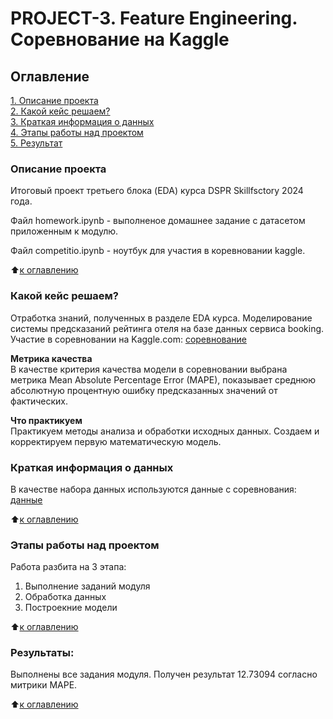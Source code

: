 # PROJECT-3. Feature Engineering. Соревнование на Kaggle

## Оглавление   
[1. Описание проекта](#оглавление)  
[2. Какой кейс решаем?](#какой-кейс-решаем)  
[3. Краткая информация о данных](#краткая-информация-о-данных)  
[4. Этапы работы над проектом](#этапы-работы-над-проектом)  
[5. Результат](#результаты)    

### Описание проекта    
Итоговый проект третьего блока (EDA) курса DSPR Skillfsctory 2024 года.

Файл homework.ipynb - выполненое домашнее задание с датасетом приложенным к модулю.

Файл competitio.ipynb - ноутбук для участия в коревновании kaggle.

:arrow_up:[к оглавлению](#оглавление)


### Какой кейс решаем?    
Отработка знаний, полученных в разделе EDA курса. Моделирование системы предсказаний рейтинга отеля на базе данных сервиса booking. 
Участие в соревновании на Kaggle.com: [соревнование](https://www.kaggle.com/competitions/sf-booking  "Booking reviews")

**Метрика качества**     
В качестве критерия качества модели в соревновании выбрана метрика Mean Absolute Percentage Error (MAPE), показывает среднюю абсолютную процентную ошибку предсказанных значений от фактических.

**Что практикуем**     
Практикуем методы анализа и обработки исходных данных. Создаем и корректируем первую математическую модель.


### Краткая информация о данных
В качестве набора данных используются данные с соревнования: [данные](https://www.kaggle.com/competitions/sf-booking  "Data")

:arrow_up:[к оглавлению](#оглавление)

### Этапы работы над проектом  
Работа разбита на 3 этапа:

1. Выполнение заданий модуля
2. Обработка данных
3. Построекние модели


:arrow_up:[к оглавлению](#оглавление)


### Результаты:  
Выполнены все задания модуля. Получен результат 12.73094 согласно митрики MAPE.

:arrow_up:[к оглавлению](#оглавление)
